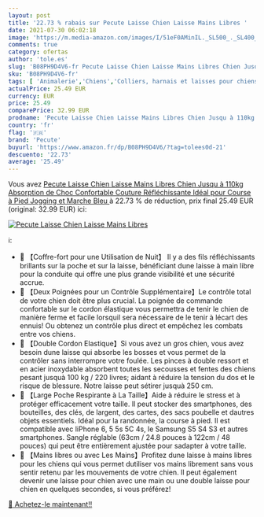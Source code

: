 ```yaml
---
layout: post
title: '22.73 % rabais sur Pecute Laisse Chien Laisse Mains Libres '
date: 2021-07-30 06:02:18
image: 'https://m.media-amazon.com/images/I/51eF0AMinIL._SL500_._SL400_.jpg'
comments: true
category: ofertas
author: 'tole.es'
slug: 'B08PH9D4V6-fr Pecute Laisse Chien Laisse Mains Libres Chien Jusqu à...'
sku: 'B08PH9D4V6-fr'
tags: [ 'Animalerie','Chiens','Colliers, harnais et laisses pour chiens','Laisses mains-libres pour chiens','Laisses pour chiens','pecute', ]
actualPrice: 25.49 EUR
currency: EUR
price: 25.49
comparePrice: 32.99 EUR
prodname: 'Pecute Laisse Chien Laisse Mains Libres Chien Jusqu à 110kg Absorption de Choc  Confortable  Couture Réfléchissante  Idéal pour Course à Pied  Jogging et Marche  Bleu '
country: 'fr'
flag: '🇫🇷'
brand: 'Pecute'
buyurl: 'https://www.amazon.fr/dp/B08PH9D4V6/?tag=tolees0d-21'
descuento: '22.73'
average: '25.49'
---
```


Vous avez [Pecute Laisse Chien Laisse Mains Libres Chien Jusqu à 110kg Absorption de Choc  Confortable  Couture Réfléchissante  Idéal pour Course à Pied  Jogging et Marche  Bleu ](https://www.amazon.fr/dp/B08PH9D4V6/?tag=tolees0d-21)  à  22.73 % de réduction, prix final  25.49 EUR (original: 32.99 EUR) ici:

[![Pecute Laisse Chien Laisse Mains Libres ](https://m.media-amazon.com/images/I/51eF0AMinIL._SL500_._SL400_.jpg)](https://www.amazon.fr/dp/B08PH9D4V6/?tag=tolees0d-21)

ℹ️:

- 🐾 【Coffre-fort pour une Utilisation de Nuit】 Il y a des fils réfléchissants brillants sur la poche et sur la laisse, bénéficiant dune laisse à main libre pour la conduite qui offre une plus grande visibilité et une sécurité accrue.
- 🐾 【Deux Poignées pour un Contrôle Supplémentaire】Le contrôle total de votre chien doit être plus crucial. La poignée de commande confortable sur le cordon élastique vous permettra de tenir le chien de manière ferme et facile lorsquil sera nécessaire de le tenir à lécart des ennuis! Ou obtenez un contrôle plus direct et empêchez les combats entre vos chiens.
- 🐾 【Double Cordon Elastique】Si vous avez un gros chien, vous avez besoin dune laisse qui absorbe les bosses et vous permet de la contrôler sans interrompre votre foulée. Les pinces à double ressort et en acier inoxydable absorbent toutes les secousses et fentes des chiens pesant jusquà 100 kg / 220 livres; aidant à réduire la tension du dos et le risque de blessure. Notre laisse peut sétirer jusquà 250 cm.
- 🐾 【Large Poche Respirante à La Taille】Aide à réduire le stress et à protéger efficacement votre taille. Il peut stocker des smartphones, des bouteilles, des clés, de largent, des cartes, des sacs poubelle et dautres objets essentiels. Idéal pour la randonnée, la course à pied. Il est compatible avec liPhone 6, 5 5s 5C 4s, le Samsung S5 S4 S3 et autres smartphones. Sangle réglable (63cm / 24.8 pouces à 122cm / 48 pouces) qui peut être entièrement ajustée pour sadapter à votre taille.
- 🐾 【Mains libres ou avec Les Mains】Profitez dune laisse à mains libres pour les chiens qui vous permet dutiliser vos mains librement sans vous sentir retenu par les mouvements de votre chien. Il peut également devenir une laisse pour chien avec une main ou une double laisse pour chien en quelques secondes, si vous préférez!

[🛒 Achetez-le maintenant!!](https://www.amazon.fr/dp/B08PH9D4V6/?tag=tolees0d-21)
